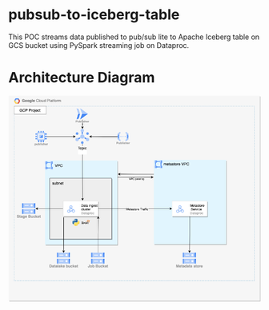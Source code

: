 # pubsub-to-iceberg-table
This POC streams data published to pub/sub lite to Apache Iceberg table on GCS bucket using PySpark streaming job on Dataproc.


# Architecture Diagram

<img src="img.png">
